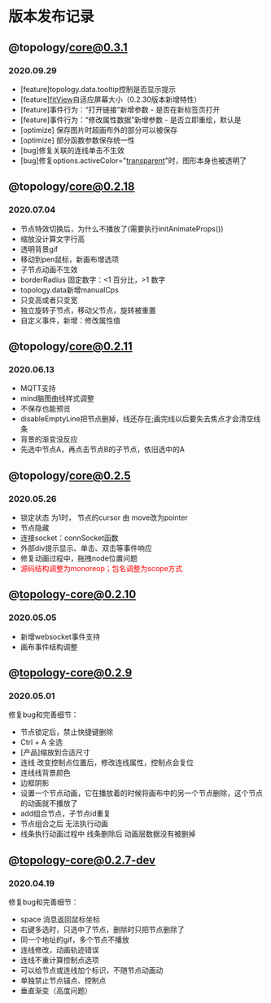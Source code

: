 # 版本发布记录

## @topology/core@0.3.1
### 2020.09.29

* [feature]topology.data.tooltip控制是否显示提示
* [feature][fitView](https://github.com/le5le-com/topology/commit/bac5d7feb607bffa6e6526b6d406372e1864f6db)自适应屏幕大小（0.2.30版本新增特性）
* [feature]事件行为：“打开链接”新增参数 - 是否在新标签页打开
* [feature]事件行为：“修改属性数据”新增参数 - 是否立即重绘，默认是
* [optimize] 保存图片时超画布外的部分可以被保存
* [optimize] 部分函数参数保存统一性
* [bug]修复关联的连线单击不生效
* [bug]修复options.activeColor="[transparent](https://github.com/le5le-com/topology/commit/6eda94552e8b14e77dd7e17e976fffee81cb5dff)"时，图形本身也被透明了


## @topology/core@0.2.18
### 2020.07.04

* 节点特效切换后，为什么不播放了(需要执行initAnimateProps())
* 缩放没计算文字行高
* 透明背景gif
* 移动到pen鼠标，新画布增选项
* 子节点动画不生效
* borderRadius 固定数字：<1 百分比，>1 数字
* topology.data新增manualCps
* 只变高或者只变宽
* 独立旋转子节点，移动父节点，旋转被重置
* 自定义事件，新增：修改属性值

## @topology/core@0.2.11
### 2020.06.13

* MQTT支持
* mind脑图曲线样式调整
* 不保存也能预览
* disableEmptyLine把节点删掉，线还存在;画完线以后要失去焦点才会清空线条
* 背景的渐变没反应
* 先选中节点A，再点击节点B的子节点，依旧选中的A

## @topology/core@0.2.5 
### 2020.05.26

* 锁定状态 为1时， 节点的cursor 由 move改为pointer
* 节点隐藏
* 连接socket：connSocket函数
* 外部div提示显示、单击、双击等事件响应
* 修复动画过程中，拖拽node位置问题
* <font color=red>源码结构调整为monoreop；包名调整为scope方式</font>

## @topology-core@0.2.10 

### 2020.05.05

* 新增websocket事件支持
* 画布事件结构调整

## @topology-core@0.2.9 

### 2020.05.01

修复bug和完善细节：

* 节点锁定后，禁止快捷键删除
* Ctrl + A 全选
* [产品]缩放到合适尺寸
* 连线 改变控制点位置后，修改连线属性，控制点会复位
* 连线线背景颜色
* 边框阴影
* 设置一个节点动画，它在播放着的时候将画布中的另一个节点删除，这个节点的动画就不播放了
* add组合节点，子节点id重复
* 节点组合之后 无法执行动画
* 线条执行动画过程中 线条删除后  动画层数据没有被删掉

## @topology-core@0.2.7-dev
### 2020.04.19

修复bug和完善细节：
 * space 消息返回鼠标坐标
 * 右键多选时，只选中了节点，删除时只把节点删除了
 * 同一个地址的gif，多个节点不播放
 * 连线修改，动画轨迹错误
 * 连线不重计算控制点选项
 * 可以给节点或连线加个标识，不随节点动画动
 * 单独禁止节点锚点、控制点
 * 垂直渐变（高度问题）